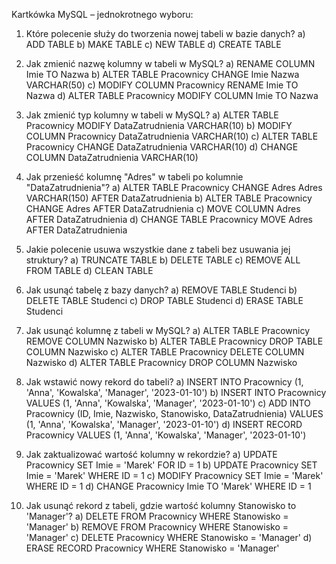 Kartkówka MySQL – jednokrotnego wyboru:
1. Które polecenie służy do tworzenia nowej tabeli w bazie danych?
a) ADD TABLE
b) MAKE TABLE
c) NEW TABLE
d) CREATE TABLE

2. Jak zmienić nazwę kolumny w tabeli w MySQL?
a) RENAME COLUMN Imie TO Nazwa
b) ALTER TABLE Pracownicy CHANGE Imie Nazwa VARCHAR(50)
c) MODIFY COLUMN Pracownicy RENAME Imie TO Nazwa
d) ALTER TABLE Pracownicy MODIFY COLUMN Imie TO Nazwa

3. Jak zmienić typ kolumny w tabeli w MySQL?
a) ALTER TABLE Pracownicy MODIFY DataZatrudnienia VARCHAR(10)
b) MODIFY COLUMN Pracownicy DataZatrudnienia VARCHAR(10)
c) ALTER TABLE Pracownicy CHANGE DataZatrudnienia VARCHAR(10)
d) CHANGE COLUMN DataZatrudnienia VARCHAR(10)

4. Jak przenieść kolumnę "Adres" w tabeli po kolumnie "DataZatrudnienia"?
a) ALTER TABLE Pracownicy CHANGE Adres Adres VARCHAR(150) AFTER DataZatrudnienia
b) ALTER TABLE Pracownicy CHANGE Adres AFTER DataZatrudnienia
c) MOVE COLUMN Adres AFTER DataZatrudnienia
d) CHANGE TABLE Pracownicy MOVE Adres AFTER DataZatrudnienia

5. Jakie polecenie usuwa wszystkie dane z tabeli bez usuwania jej struktury?
a) TRUNCATE TABLE
b) DELETE TABLE
c) REMOVE ALL FROM TABLE
d) CLEAN TABLE

6. Jak usunąć tabelę z bazy danych?
a) REMOVE TABLE Studenci
b) DELETE TABLE Studenci
c) DROP TABLE Studenci
d) ERASE TABLE Studenci

7. Jak usunąć kolumnę z tabeli w MySQL?
a) ALTER TABLE Pracownicy REMOVE COLUMN Nazwisko
b) ALTER TABLE Pracownicy DROP TABLE COLUMN Nazwisko
c) ALTER TABLE Pracownicy DELETE COLUMN Nazwisko
d) ALTER TABLE Pracownicy DROP COLUMN Nazwisko

8. Jak wstawić nowy rekord do tabeli?
a) INSERT INTO Pracownicy (1, 'Anna', 'Kowalska', 'Manager', '2023-01-10')
b) INSERT INTO Pracownicy VALUES (1, 'Anna', 'Kowalska', 'Manager', '2023-01-10')
c) ADD INTO Pracownicy (ID, Imie, Nazwisko, Stanowisko, DataZatrudnienia) VALUES (1, 'Anna', 'Kowalska', 'Manager', '2023-01-10')
d) INSERT RECORD Pracownicy VALUES (1, 'Anna', 'Kowalska', 'Manager', '2023-01-10')

9. Jak zaktualizować wartość kolumny w rekordzie?
a) UPDATE Pracownicy SET Imie = 'Marek' FOR ID = 1
b) UPDATE Pracownicy SET Imie = 'Marek' WHERE ID = 1
c) MODIFY Pracownicy SET Imie = 'Marek' WHERE ID = 1
d) CHANGE Pracownicy Imie TO 'Marek' WHERE ID = 1

10. Jak usunąć rekord z tabeli, gdzie wartość kolumny Stanowisko to 'Manager'?
a) DELETE FROM Pracownicy WHERE Stanowisko = 'Manager'
b) REMOVE FROM Pracownicy WHERE Stanowisko = 'Manager'
c) DELETE Pracownicy WHERE Stanowisko = 'Manager'
d) ERASE RECORD Pracownicy WHERE Stanowisko = 'Manager'
